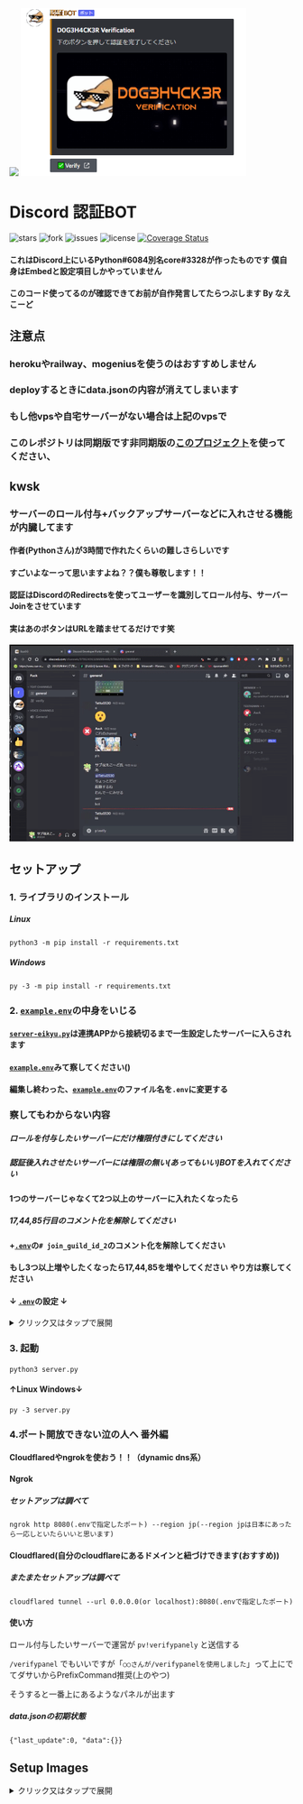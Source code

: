 <p float="left">
  <img src="https://github.com/ezz-gg/Verify_Bot/blob/images/d0g3h4ck3r-Verification.gif" width="600" />
  <img src="https://github.com/ezz-gg/Verify_Bot/blob/images/verify.png" width="400" />
</p>

# Discord 認証BOT

![stars](https://img.shields.io/github/stars/ezz-gg/Verify_Bot) ![fork](	https://img.shields.io/github/forks/ezz-gg/Verify_Bot) ![issues](https://img.shields.io/github/issues/ezz-gg/Verify_Bot) ![license](https://img.shields.io/github/license/ezz-gg/Verify_Bot) [![Coverage Status](https://coveralls.io/repos/github/ezz-gg/Verify_Bot/badge.svg?branch=main)](https://coveralls.io/github/ezz-gg/Verify_Bot?branch=main)

#### これはDiscord上にいるPython#6084別名core#3328が作ったものです 僕自身はEmbedと設定項目しかやっていません

#### このコード使ってるのが確認できてお前が自作発言してたらつぶします By なえこーど

## 注意点
### herokuやrailway、mogeniusを使うのはおすすめしません
### deployするときにdata.jsonの内容が消えてしまいます
### もし他vpsや自宅サーバーがない場合は上記のvpsで
### このレポジトリは同期版です非同期版の[このプロジェクト](https://github.com/ezz-gg/gdrive-api-verify)を使ってください、

## kwsk

### サーバーのロール付与+バックアップサーバーなどに入れさせる機能が内臓してます
#### 作者(Pythonさん)が3時間で作れたくらいの難しさらしいです
#### すごいよなーって思いますよね？？僕も尊敬します！！
#### 認証はDiscordのRedirectsを使ってユーザーを識別してロール付与、サーバーJoinをさせています
#### 実はあのボタンはURLを踏ませてるだけです笑

![](https://github.com/ezz-gg/Verify_Bot/blob/images/verify_sample-beta.gif)


## セットアップ

### 1. ライブラリのインストール

##### Linux

```python3 -m pip install -r requirements.txt```

##### Windows

```py -3 -m pip install -r requirements.txt```


### 2. [```example.env```](https://github.com/ezz-gg/Verify_Bot/blob/main/example.env)の中身をいじる

#### [```server-eikyu.py```](https://github.com/ezz-gg/Verify_Bot/blob/main/server-eikyu.py)は連携APPから接続切るまで一生設定したサーバーに入らされます

#### [```example.env```](https://github.com/ezz-gg/Verify_Bot/blob/main/example.env)みて察してください()

#### 編集し終わった、[```example.env```](https://github.com/ezz-gg/Verify_Bot/blob/main/example.env)のファイル名を```.env```に変更する

### 察してもわからない内容

##### ロールを付与したいサーバーにだけ権限付きにしてください

##### 認証後入れさせたいサーバーには権限の無い(あってもいい)BOTを入れてください

#### 1つのサーバーじゃなくて2つ以上のサーバーに入れたくなったら

##### 17,44,85行目のコメント化を解除してください

#### +[```.env```](https://github.com/ezz-gg/Verify_Bot/blob/main/example.env)の```# join_guild_id_2```のコメント化を解除してください

#### もし3つ以上増やしたくなったら17,44,85を増やしてください やり方は察してください

#### ↓ [```.env```](https://github.com/ezz-gg/Verify_Bot/blob/main/example.env)の設定 ↓

<details>
<summary>クリック又はタップで展開</summary>
<pre>
<code>
token= #BOTトークン
client_id= #BOTのクライアントID
client_secret= #BOTのクライアントシークレット
url="" #URL Generatorでidentifyとguilds.joinを指定して作られたURLを貼る
role_id= #認証後の付与するロールのID
guild_id= #認証する場所のサーバーID
join_guild_id_1= #新しく入らされるサーバーのID1
join_guild_id_2= #新しく入らされるサーバーのID2
redirect_uri= #これはアカウントにアクセス与えた後の転送先 Pyをホストしているやつに向かせる Discord Dev Redirectで http://DomainOrIP:指定したPort/after に設定する
redirect_to=http://discord.com/channels/@me #redirect_uriのあと「認証成功したよ」とか表示させればいいページ
site_port=8080 #リクエスト結果表示ページのポート(Disord Devのリダイレクトに設定したポート)
embed_color=0xC27C0E #埋め込みのカラー https://www.htmlcsscolor.com/ からRGBを入力し http://ezz.gg/wp-content/uploads/iro.png のようにColor Infoのすぐ下に"#FF0000 (or 0xFF0000)"があるから(orの右の文字列をここに書く
embed_title=D0G3H4CK3R Verification #埋め込みのタイトル
embed_image_url=http://ezz.gg/wp-content/uploads/d0g3h4ck3r-Verification.gif #埋め込みする画像orGif
embed_description=下のボタンを押して認証を完了してください #埋め込みの説明
button_name=✅Verify #認証ボタンの名前
bot_prefix=pv!
</code>
</pre>
</details>


### 3. 起動

```python3 server.py```

#### ↑Linux Windows↓

```py -3 server.py```

### 4.ポート開放できない泣の人へ 番外編

#### Cloudflaredやngrokを使おう！！（dynamic dns系）

#### Ngrok

##### セットアップは調べて

```ngrok http 8080(.envで指定したポート) --region jp(--region jpは日本にあったら一応しといたらいいと思います)```

#### Cloudflared(自分のcloudflareにあるドメインと紐づけできます(おすすめ))

##### またまたセットアップは調べて

```cloudflared tunnel --url 0.0.0.0(or localhost):8080(.envで指定したポート)```
#### 使い方

ロール付与したいサーバーで運営が ```pv!verifypanely``` と送信する

```/verifypanel``` でもいいですが「```○○さんが/verifypanelを使用しました```」って上にでてダサいからPrefixCommand推奨(上のやつ)

そうすると一番上にあるようなパネルが出ます

##### data.jsonの初期状態

```{"last_update":0, "data":{}}```

## Setup Images

<details>
<summary>クリック又はタップで展開</summary>
<pre>
<p float="left">
  <img src="https://github.com/ezz-gg/Verify_Bot/blob/images/Verify_BOT_SETUP_1.png" width="300" />
  <img src="https://github.com/ezz-gg/Verify_Bot/blob/images/Verify_BOT_SETUP_2.png" width="300" />
  <img src="https://github.com/ezz-gg/Verify_Bot/blob/images/Verify_BOT_SETUP_3.png" width="600" />
  <img src="https://github.com/ezz-gg/Verify_Bot/blob/images/Verify_BOT_SETUP_4.png" width="400" />
  <img src="https://github.com/ezz-gg/Verify_Bot/blob/images/Verify_BOT_SETUP_5.png" width="400" />
  <img src="https://github.com/ezz-gg/Verify_Bot/blob/images/Verify_BOT_SETUP_6.png" width="700" />
  <img src="https://github.com/ezz-gg/Verify_Bot/blob/images/Verify_BOT_SETUP_7.png" width="700" />
  <img src="https://github.com/ezz-gg/Verify_Bot/blob/images/Verify_BOT_SETUP_8.png" width="500" />
</p>
</pre>
</details>

